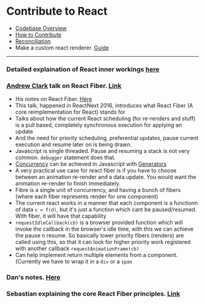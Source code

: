 # Contribute to React

* [Codebase Overview](https://reactjs.org/docs/codebase-overview.html)
* [How to Contribute](https://reactjs.org/docs/how-to-contribute.html)
* [Reconciliation](https://reactjs.org/docs/reconciliation.html)
* Make a custom react renderer. [Guide](https://github.com/nitin42/Making-a-custom-React-renderer)

---

### Detailed explaination of React inner workings [here](https://bogdan-lyashenko.github.io/Under-the-hood-ReactJS/)


### [Andrew Clark](https://github.com/acdlite) talk on React Fiber. [Link](https://www.youtube.com/watch?v=aV1271hd9ew)

* His notes on React Fiber. [Here](https://github.com/acdlite/react-fiber-architecture)
* This talk, happened in ReactNext 2016, introduces what React Fiber (A core reimplementation for React) stands for
* Talks about how the current React scheduling (for re-renders and stuff) is a pull based, completely synchronous execution for applying an update
* And the need for priority scheduling, preferential updates, pause current execution and resume later on is being drawn.
* Javascript is single threaded. Pause and resuming a stack is not very common. `debugger` statement does that.
* [Concurrency](https://en.wikipedia.org/wiki/Concurrency_(computer_science)) can be achieved in Javascript with [Generators](https://developer.mozilla.org/en/docs/Web/JavaScript/Guide/Iterators_and_Generators)
* A very practical use case for react fiber is if you have to choose between an animation re-render and a data update. You would want the animation re-render to finish immediately.
* Fibre is a single unit of concurrency, and having a bunch of fibers (where each fiber represents render for one component)
* The current react works in a manner that each component is a functionn of data `v = f(d)`, but it's just a function which cant be paused/resumed. With fiber, it will have that capability
* `requestIdleCallback(cb)` is a browser provided function which will invoke the callback in the browser's idle time, with this we can achieve the pause n resume. So basically lower priority fibers (renders) are called using this, so that it can look for higher priority work registered with another callback `requestAnimationFrame(cb)`
* Can help implement return multiple elements from a component. (Currently we have to wrap it in a `div` or a `span`

### Dan's notes. [Here](https://raw.githubusercontent.com/Aftabnack/AwesomeLinks/master/WebDev/React/FiberNotes.jpg)

### Sebastian explaining the core React Fiber principles. [Link](https://github.com/facebook/react/issues/7942)
